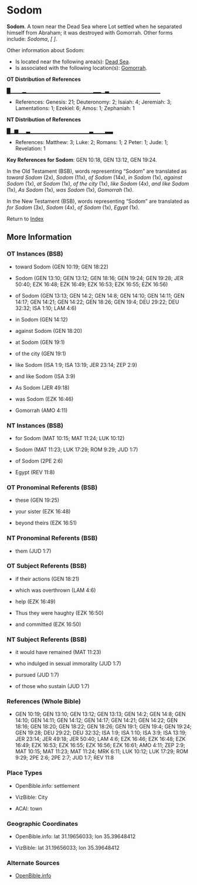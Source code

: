 # Sodom
**Sodom**. 
A town near the Dead Sea where Lot settled when he separated himself from Abraham; it was destroyed with Gomorrah. 
Other forms include: 
*Sodoma*, *[ ]*. 




Other information about Sodom:


* Is located near the following area(s): 
[Dead Sea](SaltSea.md). 
* Is associated with the following location(s): 
[Gomorrah](Gomorrah.md). 


**OT Distribution of References**

█▁▁▁▂▁▁▁▁▁▁▁▁▁▁▁▁▁▁▁▁▁▂▂▁▃▁▁▁▁▁▁▁▁▁▁▁▁▁
* References: Genesis: 21; Deuteronomy: 2; Isaiah: 4; Jeremiah: 3; Lamentations: 1; Ezekiel: 6; Amos: 1; Zephaniah: 1

**NT Distribution of References**

█▁▆▁▁▃▁▁▁▁▁▁▁▁▁▁▁▁▁▁▁▃▁▁▁▃▃
* References: Matthew: 3; Luke: 2; Romans: 1; 2 Peter: 1; Jude: 1; Revelation: 1



**Key References for Sodom**: 
GEN 10:18, GEN 13:12, GEN 19:24. 


In the Old Testament (BSB), words representing “Sodom” are translated as 
*toward Sodom* (2x), *Sodom* (11x), *of Sodom* (14x), *in Sodom* (1x), *against Sodom* (1x), *at Sodom* (1x), *of the city* (1x), *like Sodom* (4x), *and like Sodom* (1x), *As Sodom* (1x), *was Sodom* (1x), *Gomorrah* (1x). 


In the New Testament (BSB), words representing “Sodom” are translated as 
*for Sodom* (3x), *Sodom* (4x), *of Sodom* (1x), *Egypt* (1x). 


Return to [Index](00-Index.md)

## More Information

### OT Instances (BSB)

* toward Sodom (GEN 10:19; GEN 18:22)

* Sodom (GEN 13:10; GEN 13:12; GEN 18:16; GEN 19:24; GEN 19:28; JER 50:40; EZK 16:48; EZK 16:49; EZK 16:53; EZK 16:55; EZK 16:56)

* of Sodom (GEN 13:13; GEN 14:2; GEN 14:8; GEN 14:10; GEN 14:11; GEN 14:17; GEN 14:21; GEN 14:22; GEN 18:26; GEN 19:4; DEU 29:22; DEU 32:32; ISA 1:10; LAM 4:6)

* in Sodom (GEN 14:12)

* against Sodom (GEN 18:20)

* at Sodom (GEN 19:1)

* of the city (GEN 19:1)

* like Sodom (ISA 1:9; ISA 13:19; JER 23:14; ZEP 2:9)

* and like Sodom (ISA 3:9)

* As Sodom (JER 49:18)

* was Sodom (EZK 16:46)

* Gomorrah (AMO 4:11)



### NT Instances (BSB)

* for Sodom (MAT 10:15; MAT 11:24; LUK 10:12)

* Sodom (MAT 11:23; LUK 17:29; ROM 9:29; JUD 1:7)

* of Sodom (2PE 2:6)

* Egypt (REV 11:8)



### OT Pronominal Referents (BSB)

* these (GEN 19:25)

* your sister (EZK 16:48)

* beyond theirs (EZK 16:51)



### NT Pronominal Referents (BSB)

* them (JUD 1:7)



### OT Subject Referents (BSB)

* if their actions (GEN 18:21)

* which was overthrown (LAM 4:6)

* help (EZK 16:49)

* Thus they were haughty (EZK 16:50)

* and committed (EZK 16:50)



### NT Subject Referents (BSB)

* it would have remained (MAT 11:23)

* who indulged in sexual immorality (JUD 1:7)

* pursued (JUD 1:7)

* of those who sustain (JUD 1:7)



### References (Whole Bible)

* GEN 10:19; GEN 13:10; GEN 13:12; GEN 13:13; GEN 14:2; GEN 14:8; GEN 14:10; GEN 14:11; GEN 14:12; GEN 14:17; GEN 14:21; GEN 14:22; GEN 18:16; GEN 18:20; GEN 18:22; GEN 18:26; GEN 19:1; GEN 19:4; GEN 19:24; GEN 19:28; DEU 29:22; DEU 32:32; ISA 1:9; ISA 1:10; ISA 3:9; ISA 13:19; JER 23:14; JER 49:18; JER 50:40; LAM 4:6; EZK 16:46; EZK 16:48; EZK 16:49; EZK 16:53; EZK 16:55; EZK 16:56; EZK 16:61; AMO 4:11; ZEP 2:9; MAT 10:15; MAT 11:23; MAT 11:24; MRK 6:11; LUK 10:12; LUK 17:29; ROM 9:29; 2PE 2:6; 2PE 2:7; JUD 1:7; REV 11:8


### Place Types

* OpenBible.info: settlement

* VizBible: City

* ACAI: town



### Geographic Coordinates

* OpenBible.info: lat 31.19656033; lon 35.39648412

* VizBible: lat 31.19656033; lon 35.39648412



### Alternate Sources

* [OpenBible.info](https://www.openbible.info/geo/ancient/a0aa664)



